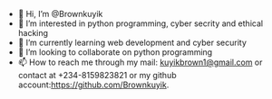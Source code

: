 - 👋 Hi, I’m @Brownkuyik
- 👀 I’m interested in python programming, cyber secrity and ethical hacking 
- 🌱 I’m currently learning web development and cyber security
- 💞️ I’m looking to collaborate on python programming
- 📫 How to reach me through my mail: kuyikbrown1@gmail.com or contact at +234-8159823821 or my github account:https://github.com/Brownkuyik.
